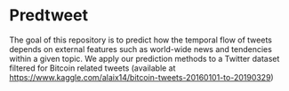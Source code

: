 # Predtweet
The goal of this repository is to predict how the temporal flow of tweets depends on external features such as world-wide news and tendencies within a given topic. We apply our prediction methods to a Twitter dataset filtered for Bitcoin related tweets (available at https://www.kaggle.com/alaix14/bitcoin-tweets-20160101-to-20190329)
